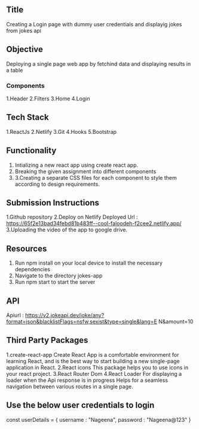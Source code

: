 ## Title
Creating a Login page with dummy user credentials and displayig jokes from jokes api


## Objective 
Deploying a single page web app by fetchind data and displaying results in a table
### Components
1.Header
2.Filters
3.Home
4.Login

## Tech Stack 
1.ReactJs
2.Netlify
3.Git
4.Hooks
5.Bootstrap


## Functionality 
1. Intializing a new react app using create react app.
2. Breaking the given assignment into different components
3. 3.Creating a  separate CSS files for each component to style them according to  design requirements.
## Submission Instructions 
1.Github repository
2.Deploy on Netlify
Deployed Url : https://65f2e13bad34febd81b483ff--cool-faloodeh-f2cee2.netlify.app/
3.Uploading the video of the app to google drive.

## Resources 
1. Run npm install on your local device to install the necessary dependencies
2. Navigate to the directory jokes-app
3. Run npm start to start the server
## API
Apiurl : https://v2.jokeapi.dev/joke/any?format=json&blacklistFlags=nsfw,sexist&type=single&lang=E
N&amount=10
## Third Party Packages
1.create-react-app 
Create React App is a comfortable environment for learning React, and is the best way to start building a new single-page application in React.
2.React icons
This package helps you to use icons in your react project.
3.React Router Dom
4.React Loader
For displaying a loader when the Api response is in progress
Helps for a seamless navigation between various routes in a single page.
## Use the below user credentials to login
  const userDetails = {
        username : "Nageena",
        password : "Nageena@123"
    }
    



